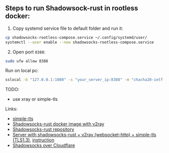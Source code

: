 ## Steps to run Shadowsock-rust in rootless docker:
1. Copy systemd service file to default folder and run it:
```bash
cp shadowsocks-rootless-compose.service ~/.config/systemd/user/
systemctl --user enable --now shadowsocks-rootless-compose.service
```
2. Open port `8388`:
```bash
sudo ufw allow 8388
```
Run on local pc:
```bash
sslocal -b "127.0.0.1:1080" -s "your_server_ip:8388" -m "chacha20-ietf-poly1305" -k "password" --plugin "v2ray-plugin" --plugin-opts "server"
```

TODO:
- use xray or simple-tls

Links:
- [simple-tls](https://github.com/IrineSistiana/simple-tls)
- [Shadowsocks-rust docker image with v2ray](https://hub.docker.com/r/teddysun/shadowsocks-rust)
- [Shadowsocks-rust repository](https://github.com/shadowsocks/shadowsocks-rust)
- [Server with shadowsocks-rust + v2ray (websocket-http) + simple-tls (TLS1.3)](https://github.com/MrKsey/ss-tls-v2ray), [instruction](https://4pda.to/forum/index.php?showtopic=744431&st=3520#entry114436262)
- [Shadowsocks over Cloudflare](https://medium.com/@telecom_angel/%D0%BD%D0%B0%D1%81%D1%82%D1%80%D0%BE%D0%B9%D0%BA%D0%B0-vpn-%D0%BD%D0%B0-%D0%BE%D1%81%D0%BD%D0%BE%D0%B2%D0%B5-shadowsocks-%D1%87%D0%B5%D1%80%D0%B5%D0%B7-cloudflare-cdn-2ff7499fd9fa)
